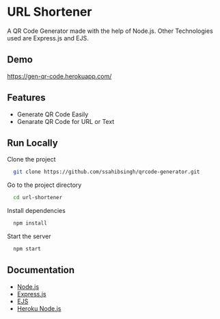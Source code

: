 
# URL Shortener
A QR Code Generator made with the help of Node.js. Other Technologies used are Express.js and EJS.
## Demo

https://gen-qr-code.herokuapp.com/


## Features

- Generate QR Code Easily
- Genarate QR Code for URL or Text




## Run Locally

Clone the project

```bash
  git clone https://github.com/ssahibsingh/qrcode-generator.git
```

Go to the project directory

```bash
  cd url-shortener
```

Install dependencies

```bash
  npm install
```

Start the server

```bash
  npm start
```


## Documentation

- [Node.js](https://nodejs.org/en/docs/) 
- [Express.js](https://expressjs.com/)
- [EJS](https://ejs.co/#docs)
- [Heroku Node.js](https://devcenter.heroku.com/categories/nodejs-support)


